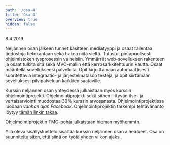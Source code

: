 ```yaml
---
path: '/osa-4'
title: 'Osa 4'
overview: true
hidden: false
---
```


<deadline>8.4.2019</deadline>

Neljännen osan jälkeen tunnet käsitteen mediatyyppi ja osaat tallentaa tiedostoja tietokantaan sekä hakea niitä sieltä. Tutustut pintapuolisesti ohjelmistokehitysprosessin vaiheisiin. Ymmärrät web-sovelluksen rakenteen ja osaat tulkita sitä sekä MVC-mallin että kerrosarkkitehtuurin kautta. Osaat määritellä sovellukseesi palveluita. Opit kirjoittamaan automaattisesti suoritettavia integraatio- ja järjestelmätason testejä, ja opit siirtämään sovelluksesi pilvipalveluun kaikkien saataville.

<text-box variant='hint' name='Projekti'>

Kurssin neljännen osan yhteydessä julkaistaan myös kurssin ohjelmointiprojekti. Ohjelmointiprojekti sekä siihen liittyvän itse- ja vertaisarviointi muodostaa 30% kurssin arvosanasta. Ohjelmointiprojektissa luodaan *vanhan ajan Facebook*. Ohjelmointiprojektin tarkempi tehtävänanto löytyy [tämän linkin takaa](https://docs.google.com/document/d/1BkJKxzfUmvTP5GXGkFiAOTTyf8yEwsodRjXMlTwL2rQ/edit?usp=sharing).

Ohjelmointiprojektin TMC-pohja julkaistaan hieman myöhemmin.

</text-box>

<please-login></please-login>

<pages-in-this-section></pages-in-this-section>

Yllä oleva sisällysluettelo sisältää kurssin neljännen osan aihealueet. Osa on suunniteltu siten, että siinä on työtä yhden viikon ajaksi.

<exercises-in-this-section></exercises-in-this-section>
